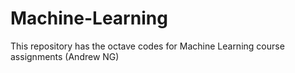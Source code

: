 # Machine-Learning
This repository has the octave codes for Machine Learning course assignments (Andrew NG)
